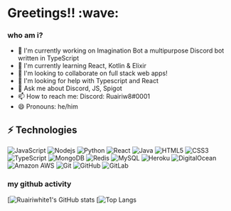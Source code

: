 
<h1>Greetings!! :wave:</h1>

<h3>who am i?</h3>

 - 🔭 I'm currently working on Imagination Bot a multipurpose Discord bot written in TypeScript
 - 🌱 I'm currently learning React, Kotlin & Elixir
 - 👯 I'm looking to collaborate on full stack web apps!
 - 🤔 I'm looking for help with Typescript and React
 - 💬 Ask me about Discord, JS, Spigot
 - 📫 How to reach me: Discord: Ruairiw8#0001 
 - 😄 Pronouns: he/him

## ⚡ Technologies

![JavaScript](https://img.shields.io/badge/-JavaScript-black?style=flat-square&logo=javascript)
![Nodejs](https://img.shields.io/badge/-Nodejs-black?style=flat-square&logo=Node.js)
![Python](https://img.shields.io/badge/-Python-black?style=flat-square&logo=Python)
![React](https://img.shields.io/badge/-React-black?style=flat-square&logo=react)
![Java](https://img.shields.io/badge/-java-E34A86?style=flat-square&logo=java)
![HTML5](https://img.shields.io/badge/-HTML5-E34F26?style=flat-square&logo=html5&logoColor=white)
![CSS3](https://img.shields.io/badge/-CSS3-1572B6?style=flat-square&logo=css3)
![TypeScript](https://img.shields.io/badge/-TypeScript-007ACC?style=flat-square&logo=typescript)
![MongoDB](https://img.shields.io/badge/-MongoDB-black?style=flat-square&logo=mongodb)
![Redis](https://img.shields.io/badge/-Redis-black?style=flat-square&logo=Redis)
![MySQL](https://img.shields.io/badge/-MySQL-black?style=flat-square&logo=mysql)
![Heroku](https://img.shields.io/badge/-Heroku-430098?style=flat-square&logo=heroku)
![DigitalOcean](https://img.shields.io/badge/-Digital%20Ocean-darkblue?style=flat-square&logo=digitalocean)
![Amazon AWS](https://img.shields.io/badge/Amazon%20AWS-232F3E?style=flat-square&logo=amazon-aws)
![Git](https://img.shields.io/badge/-Git-black?style=flat-square&logo=git)
![GitHub](https://img.shields.io/badge/-GitHub-181717?style=flat-square&logo=github)
![GitLab](https://img.shields.io/badge/-GitLab-FCA121?style=flat-square&logo=gitlab)

<h3>my github activity</h3>

[![Ruairiwhite1's GitHub stats](https://github-readme-stats.vercel.app/api?username=ruairiwhite1)
[![Top Langs](https://github-readme-stats.vercel.app/api/top-langs/?username=ruairiwhite1&layout=compact)
